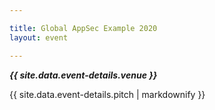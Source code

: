 ```yaml
---

title: Global AppSec Example 2020
layout: event

---
```


<!-- rebuild 13 -->

***{{ site.data.event-details.venue }}***

{{ site.data.event-details.pitch | markdownify }}



